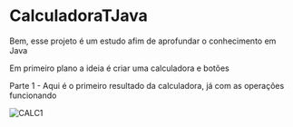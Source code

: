 # CalculadoraTJava


Bem, esse projeto é um estudo afim de aprofundar o conhecimento em Java

Em primeiro plano a ideia é criar uma calculadora e botões


Parte 1 - Aqui é o primeiro resultado da calculadora, já com as operações funcionando

![CALC1](https://uploaddeimagens.com.br/images/004/323/681/full/TJH.png?1675264156)



